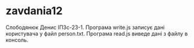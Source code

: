 # zavdania12
Слободянюк Денис ІПЗс-23-1.
Програма write.js записує дані користувача у файл person.txt. Програма read.js виведе дані з файлу в консоль.
